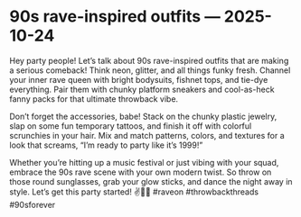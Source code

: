 # 90s rave-inspired outfits — 2025-10-24

Hey party people! Let’s talk about 90s rave-inspired outfits that are making a serious comeback! Think neon, glitter, and all things funky fresh. Channel your inner rave queen with bright bodysuits, fishnet tops, and tie-dye everything. Pair them with chunky platform sneakers and cool-as-heck fanny packs for that ultimate throwback vibe.

Don’t forget the accessories, babe! Stack on the chunky plastic jewelry, slap on some fun temporary tattoos, and finish it off with colorful scrunchies in your hair. Mix and match patterns, colors, and textures for a look that screams, “I’m ready to party like it’s 1999!”

Whether you’re hitting up a music festival or just vibing with your squad, embrace the 90s rave scene with your own modern twist. So throw on those round sunglasses, grab your glow sticks, and dance the night away in style. Let’s get this party started! ✌️🌈🎶 #raveon #throwbackthreads #90sforever